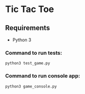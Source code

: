 # Tic Tac Toe

## Requirements
- Python 3

### Command to run tests:
    python3 test_game.py

### Command to run console app:
    python3 game_console.py